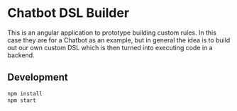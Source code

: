 # Chatbot DSL Builder

This is an angular application to prototype building custom rules.  In this case
they are for a Chatbot as an example, but in general the idea is to build out
our own custom DSL which is then turned into executing code in a backend.

## Development

```sh
npm install
npm start
```
